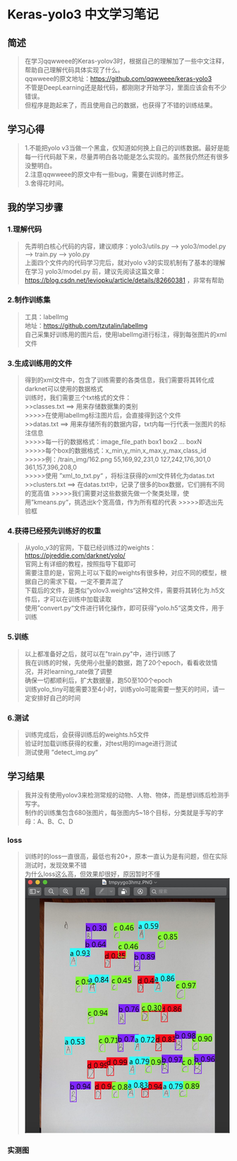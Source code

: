 # Keras-yolo3 中文学习笔记
## 简述
>在学习qqwweee的Keras-yolov3时，根据自己的理解加了一些中文注释，帮助自己理解代码具体实现了什么。     
>qqwweee的原文地址：https://github.com/qqwweee/keras-yolo3     
>不管是DeepLearning还是敲代码，都刚刚才开始学习，里面应该会有不少错误。     
>但程序是跑起来了，而且使用自己的数据，也获得了不错的训练结果。     

## 学习心得
  >1.不能把yolo v3当做一个黑盒，仅知道如何换上自己的训练数据。最好是能每一行代码敲下来，尽量弄明白各功能是怎么实现的。虽然我仍然还有很多没整明白。  
  >2.注意qqwweee的原文中有一些bug，需要在训练时修正。   
  >3.舍得花时间。   

## 我的学习步骤
### 1.理解代码
  >先弄明白核心代码的内容，建议顺序：yolo3/utils.py --> yolo3/model.py --> train.py --> yolo.py  
  >上面四个文件内的代码学习完后，就对yolo v3的实现机制有了基本的理解  
  >在学习 yolo3/model.py 前，建议先阅读这篇文章：https://blog.csdn.net/leviopku/article/details/82660381 ，非常有帮助  
### 2.制作训练集
  >工具：labelImg  
  >地址：https://github.com/tzutalin/labelImg  
  >自己采集好训练用的图片后，使用labelImg进行标注，得到每张图片的xml文件  
### 3.生成训练用的文件
  >得到的xml文件中，包含了训练需要的各类信息，我们需要将其转化成darknet可以使用的数据格式  
  >训练时，我们需要三个txt格式的文件：  
    >>classes.txt ==> 用来存储数据集的类别  
                    >>>>>在使用labelImg标注图片后，会直接得到这个文件  
    >>datas.txt   ==> 用来存储所有的数据内容，txt内每一行代表一张图片的标注信息  
                    >>>>>每一行的数据格式：image_file_path box1 box2 ... boxN  
                    >>>>>每个box的数据格式：x_min,y_min,x_max,y_max,class_id  
                    >>>>>例：/train_img/162.png 55,169,92,231,0 127,242,176,301,0 361,157,396,208,0  
                    >>>>>使用 ”xml_to_txt.py“ ，将标注获得的xml文件转化为datas.txt  
    >>clusters.txt ==> 在datas.txt中，记录了很多的box数据，它们拥有不同的宽高值
                     >>>>>我们需要对这些数据先做一个聚类处理，使用”kmeans.py“，挑选出k个宽高值，作为所有框的代表
                     >>>>>即选出先验框  
### 4.获得已经预先训练好的权重
  >从yolo_v3的官网，下载已经训练过的weights：https://pjreddie.com/darknet/yolo/  
  >官网上有详细的教程，按照指导下载即可  
  >需要注意的是，官网上可以下载的weights有很多种，对应不同的模型，根据自己的需求下载，一定不要弄混了  
  >下载后的文件，是类似”yolov3.weights“这种文件，需要将其转化为.h5文件后，才可以在训练中加载读取  
  >使用”convert.py“文件进行转化操作，即可获得”yolo.h5“这类文件，用于训练  
### 5.训练
  >以上都准备好之后，就可以在"train.py"中，进行训练了  
  >我在训练的时候，先使用小批量的数据，跑了20个epoch，看看收敛情况，并对learning_rate做了调整  
  >确保一切都顺利后，扩大数据量，跑50至100个epoch  
  >训练yolo_tiny可能需要3至4小时，训练yolo可能需要一整天的时间，请一定安排好自己的时间  
### 6.测试
  >训练完成后，会获得训练后的weights.h5文件   
  >验证时加载训练获得的权重，对test用的image进行测试  
  >测试使用 ”detect_img.py“   
 
## 学习结果
  >我并没有使用yolov3来检测常规的动物、人物、物体，而是想训练后检测手写字。  
  >制作的训练集包含680张图片，每张图内5~18个目标，分类就是手写的字母：A、B、C、D  
### loss
  >训练时的loss一直很高，最低也有20+，原本一直认为是有问题，但在实际测试时，发现效果不错  
  >为什么loss这么高，但效果却很好，原因暂时不懂  
  ![loss](https://github.com/xsy1988/Keras-yolo3-/blob/master/data_set/test_img/test.jpg)
### 实测图
  
  
  
  
  
  
  
  
